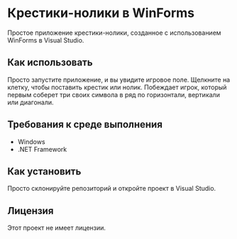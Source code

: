 # Крестики-нолики в WinForms

Простое приложение крестики-нолики, созданное с использованием WinForms в Visual Studio.

## Как использовать

Просто запустите приложение, и вы увидите игровое поле. Щелкните на клетку, чтобы поставить крестик или нолик. Побеждает игрок, который первым соберет три своих символа в ряд по горизонтали, вертикали или диагонали.

## Требования к среде выполнения

- Windows
- .NET Framework

## Как установить

Просто склонируйте репозиторий и откройте проект в Visual Studio.

## Лицензия

Этот проект не имеет лицензии.
